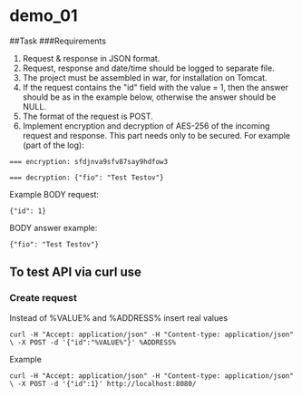 # demo_01

##Task
###Requirements
1. Request & response in JSON format.
2. Request, response and date/time should be logged to separate file.
3. The project must be assembled in war, for installation on Tomcat.
4. If the request contains the "id" field with the value = 1, then the answer should be as in the example below, otherwise the answer should be NULL.
5. The format of the request is POST.
6. Implement encryption and decryption of AES-256 of the incoming request and response. This part needs only to be secured. For example (part of the log):

```=== encryption: sfdjnva9sfv87say9hdfow3```

```=== decryption: {"fio": "Test Testov"}```

Example BODY request:

```{"id": 1}```

BODY answer example:

```{"fio": "Test Testov"}```

## To test API via curl use 

### Create request

Instead of %VALUE% and %ADDRESS% insert real values

`curl -H "Accept: application/json" -H "Content-type: application/json" \
-X POST -d '{"id":"%VALUE%"}' %ADDRESS%`

Example 

`curl -H "Accept: application/json" -H "Content-type: application/json" \
-X POST -d '{"id":1}' http://localhost:8080/`
